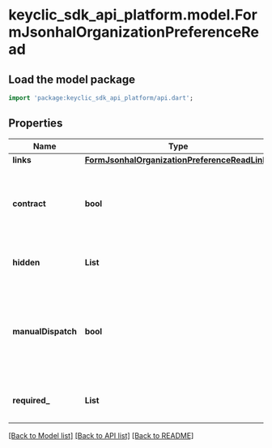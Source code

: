 # keyclic_sdk_api_platform.model.FormJsonhalOrganizationPreferenceRead

## Load the model package
```dart
import 'package:keyclic_sdk_api_platform/api.dart';
```

## Properties
Name | Type | Description | Notes
------------ | ------------- | ------------- | -------------
**links** | [**FormJsonhalOrganizationPreferenceReadLinks**](FormJsonhalOrganizationPreferenceReadLinks.md) |  | [optional] 
**contract** | **bool** | Allow authorized user to provide a contract on feedback form. | [optional] 
**hidden** | **List<String>** |  | [optional] [default to const []]
**manualDispatch** | **bool** | Allow authorized user to provide a service to dispatch to on feedback form. | [optional] [default to true]
**required_** | **List<String>** |  | [optional] [default to const []]

[[Back to Model list]](../README.md#documentation-for-models) [[Back to API list]](../README.md#documentation-for-api-endpoints) [[Back to README]](../README.md)


